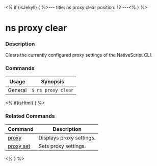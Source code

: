 <% if (isJekyll) { %>---
title: ns proxy clear
position: 12
---<% } %>

# ns proxy clear

### Description

Clears the currently configured proxy settings of the NativeScript CLI.

### Commands

Usage | Synopsis
------|-------
General | `$ ns proxy clear`

<% if(isHtml) { %>

### Related Commands

Command | Description
----------|----------
[proxy](proxy.html) | Displays proxy settings.
[proxy set](proxy-set.html) | Sets proxy settings.
<% } %>
